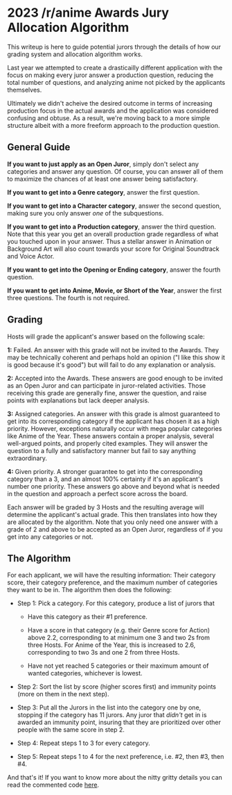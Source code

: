 # 2023 /r/anime Awards Jury Allocation Algorithm

This writeup is here to guide potential jurors through the details of how our grading system and allocation algorithm works. 

Last year we attempted to create a drasticailly different application with the focus on making every juror answer a production question, reducing the total number of questions, and analyzing anime not picked by the applicants themselves.

Ultimately we didn't acheive the desired outcome in terms of increasing production focus in the actual awards and the application was considered confusing and obtuse. As a result, we're moving back to a more simple structure albeit with a more freeform approach to the production question.

## General Guide

**If you want to just apply as an Open Juror**, simply don't select any categories and answer any question. Of course, you can answer all of them to maximize the chances of at least one answer being satisfactory.

**If you want to get into a Genre category**, answer the first question.

**If you want to get into a Character category**, answer the second question, making sure you only answer *one* of the subquestions.

**If you want to get into a Production category**, answer the third question. Note that this year you get an overall production grade regardless of what you touched upon in your answer. Thus a stellar answer in Animation or Background Art will also count towards your score for Original Soundtrack and Voice Actor.

**If you want to get into the Opening or Ending category**, answer the fourth question.

**If you want to get into Anime, Movie, or Short of the Year**, answer the first three questions. The fourth is not required.

## Grading

Hosts will grade the applicant's answer based on the following scale:

**1:** Failed. An answer with this grade will not be invited to the Awards. They may be technically coherent and perhaps hold an opinion ("I like this show it is good because it's good") but will fail to do any explanation or analysis.

**2:** Accepted into the Awards. These answers are good enough to be invited as an Open Juror and can participate in juror-related activities. Those receiving this grade are generally fine, answer the question, and raise points with explanations but lack deeper analysis.

**3:** Assigned categories. An answer with this grade is almost guaranteed to get into its corresponding category if the applicant has chosen it as a high priority. However, exceptions naturally occur with mega popular categories like Anime of the Year. These answers contain a proper analysis, several well-argued points, and properly cited examples. They will answer the question to a fully and satisfactory manner but fail to say anything extraordinary.

**4:** Given priority. A stronger guarantee to get into the corresponding category than a 3, and an almost 100% certainty if it's an applicant's number one priority. These answers go above and beyond what is needed in the question and approach a perfect score across the board.

Each answer will be graded by 3 Hosts and the resulting average will determine the applicant's actual grade. This then translates into how they are allocated by the algorithm. Note that you only need one answer with a grade of 2 and above to be accepted as an Open Juror, regardless of if you get into any categories or not.

## The Algorithm

For each applicant, we will have the resulting information: Their category score, their category preference, and the maximum number of categories they want to be in. The algorithm then does the following:

* Step 1: Pick a category. For this category, produce a list of jurors that

  * Have this category as their #1 preference.

  * Have a score in that category (e.g. their Genre score for Action) above 2.2, corresponding to at minimum one 3 and two 2s from three Hosts. For Anime of the Year, this is increased to 2.6, corresponding to two 3s and one 2 from three Hosts.

  * Have not yet reached 5 categories or their maximum amount of wanted categories, whichever is lowest.

* Step 2: Sort the list by score (higher scores first) and immunity points (more on them in the next step).

* Step 3: Put all the Jurors in the list into the category one by one, stopping if the category has 11 jurors. Any juror that *didn't* get in is awarded an immunity point, insuring that they are prioritized over other people with the same score in step 2.

* Step 4: Repeat steps 1 to 3 for every category.

* Step 5: Repeat steps 1 to 4 for the next preference, i.e. #2, then #3, then #4.

And that's it! If you want to know more about the nitty gritty details you can read the commented code [here](https://github.com/r-anime/awards-web/blob/master/util/allocations.js).
